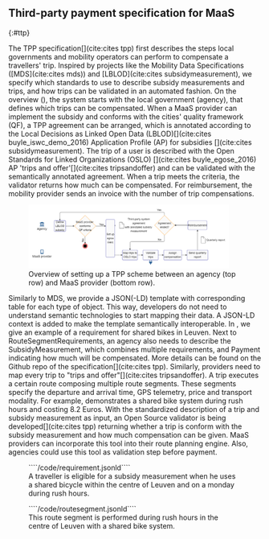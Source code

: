 ## Third-party payment specification for MaaS
{:#ttp}

The TPP specification[](cite:cites tpp) first describes the steps local governments and mobility operators can perform to compensate a travellers' trip. Inspired by projects like the Mobility Data Specifications ([MDS](cite:cites mds)) and [LBLOD](cite:cites subsidymeasurement), we specify which standards to use to describe subsidy measurements and trips, and how trips can be validated in an automated fashion. On the overview ([](#ttpdiagram)), the system starts with the local government (agency), that defines which trips can be compensated. When a MaaS provider can implement the subsidy and conforms with the cities' quality framework (QF), a TPP agreement can be arranged, which is annotated according to the Local Decisions as Linked Open Data (LBLOD)[](cite:cites buyle_iswc_demo_2016) Application Profile (AP) for subsidies [](cite:cites subsidymeasurement). The trip of a user is described with the Open Standards for Linked Organizations (OSLO) [](cite:cites buyle_egose_2016) AP 'trips and offer'[](cite:cites tripsandoffer) and can be validated with the semantically annotated agreement. When a trip meets the criteria, the validator returns how much can be compensated. For reimbursement, the mobility provider sends an invoice with the number of trip compensations.

<figure id="ttpdiagram" style="display:flex; flex-wrap:wrap">
<center>
<img src="img/tppdiagram.png" width="399px" style="min-width: 50%; flex:1; border: none; box-shadow: none;">
</center>
<figcaption markdown="block">
Overview of setting up a TPP scheme between an agency (top row) and MaaS provider (bottom row).
</figcaption>
</figure>

<!-- ### Agreement

A template for an agreement is provided that agencies can use to set up a TPP system with a MaaS provider. It contains 5 articles that describe:

- the criteria that a trip must comply to for compensation
- that extra costs behold to the user
- billing happens on a quarterly basis based on an anonymized report of the compensation usage. This can of course be changed to, for example every month.
- commitment to promote the TPP system to its residents and visitors
- duration and cancellation

For the criteria, the agency needs to fill in the means of transport (e.g. bike sharing system, train etc.) that must have been used during a trip. Also, its location is implicitly indicated with the administrative boundaries of the agency that initiates the agreement. Furthermore, the agency can set a fixed number of Euros that will be repaid to the MaaS provider when a trip meets the criteria. The duration is currently set to one year and renews automatically with one year. Another possibility would be to work with a fixed start and end date. A notice to cancel the agreement must be made at least 30 days before renewal.-->

<!-- ### Agency -->

<!-- The agency can apply a qualification framework to support their decision when selecting the most appropriate MaaS provider(s). This is not part of the template, but criteria that could be part of this are:

- Integration: are all the mobility providers (shared mobility and public transport) that are active in the city integrated into the MaaS application?
- Multimodal: are at least 3 modalities supported besides public transport? 
- Service level: is there a system for handling complaints and does it support Dutch and English?
- Level of service: are subscription formulas or societal beneficial integrations such as third-party payment schemes supported? 
- Availability: is the availability of shared mobility resources displayed in real time?
- Booking: is this available for B2C and does it support pay-as-you-go?-->

<!-- A user story mapping workshop has been organised on 4th September 2019 with the partners of the  project. There it was clear that agencies want to offer compensations for at least certain means of transport, inside a certain location and for a certain time. Another important aspect is that agencies should be able to chain these criteria together so multimodal behaviour can be promoted. For example, remote municipalities can attract visitors that do not own cars by giving compensation when they take the train to the nearest station and then renting an electric bike for the last-mile travel.-->

Similarly to MDS, we provide a JSON(-LD) template with corresponding table for each type of object. 
This way, developers do not need to understand semantic technologies to start mapping their data. A JSON-LD context is added to make the template semantically interoperable. In [](#requirement), we give an example of a requirement for shared bikes in Leuven. Next to RouteSegmentRequirements, an  agency also needs to describe the SubsidyMeasurement, which combines multiple requirements, and Payment indicating how much will be compensated. More details can be found on the Github repo of the specification[](cite:cites tpp). Similarly, providers need to map every trip to "trips and offer"[](cite:cites tripsandoffer). A trip executes a certain route composing multiple route segments. These segments specify the departure and arrival time, GPS telemetry, price and transport modality. For example, [](#routesegment) demonstrates a shared bike system during rush hours and costing 8.2 Euros. With the standardized description of a trip and subsidy measurement as input, an Open Source validator is being developed[](cite:cites tpp) returning whether a trip is conform with the subsidy measurement and how much compensation can be given. MaaS providers can incorporate this tool into their route planning engine. Also, agencies could use this tool as validation step before payment.

<!-- In future work, we will provide a programmatic API and publish it on the NPM registry for easier adoption. We also are looking into wrapping this with a Web API and offer this as a Docker container. -->


<figure id="requirement" class="figure">
 ````/code/requirement.jsonld````
<figcaption markdown="block">
A traveller is eligible for a subsidy measurement when he uses a shared bicycle within the centre of Leuven and on a monday during rush hours.
</figcaption>
</figure>

<!--  ### Provider -->



<figure id="routesegment" class="figure">
 ````/code/routesegment.jsonld````
<figcaption markdown="block">
This route segment is performed during rush hours in the centre of Leuven with a shared bike system.
</figcaption>
</figure>



